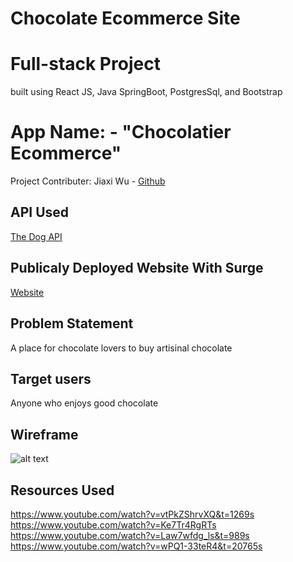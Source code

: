 # Chocolate Ecommerce Site

# Full-stack Project

built using React JS, Java SpringBoot, PostgresSql, and Bootstrap

# App Name: - "Chocolatier Ecommerce"

Project Contributer:
Jiaxi Wu - [Github](https://github.com/Jiaxi-Wu-Dev)

## API Used

[The Dog API](https://thedogapi.com/)

## Publicaly Deployed Website With Surge

[Website](chocolatebonbons.surge.sh)

## Problem Statement

A place for chocolate lovers to buy artisinal chocolate

## Target users

Anyone who enjoys good chocolate

## Wireframe

![alt text](https://raw.githubusercontent.com/Jiaxi-Wu-Dev/jiaxi-wu-dev.github.io/master/public/assets/Wireframe.png "Chocolate Ecommerce Website Wireframe")

## Resources Used

https://www.youtube.com/watch?v=vtPkZShrvXQ&t=1269s
https://www.youtube.com/watch?v=Ke7Tr4RgRTs
https://www.youtube.com/watch?v=Law7wfdg_ls&t=989s
https://www.youtube.com/watch?v=wPQ1-33teR4&t=20765s
